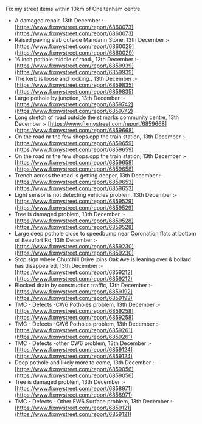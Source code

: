 Fix my street items within 10km of Cheltenham centre

<!-- fix_marker starts -->

- A damaged repair, 13th December :- [https://www.fixmystreet.com/report/6860073](https://www.fixmystreet.com/report/6860073)
- Raised paving slab outside Mandarin Stone, 13th December :- [https://www.fixmystreet.com/report/6860029](https://www.fixmystreet.com/report/6860029)
- 16 inch pothole middle of road., 13th December :- [https://www.fixmystreet.com/report/6859939](https://www.fixmystreet.com/report/6859939)
- The kerb is loose and rocking., 13th December :- [https://www.fixmystreet.com/report/6859835](https://www.fixmystreet.com/report/6859835)
- Large pothole by junction, 13th December :- [https://www.fixmystreet.com/report/6859742](https://www.fixmystreet.com/report/6859742)
- Long stretch of road outside the st marks community centre, 13th December :- [https://www.fixmystreet.com/report/6859668](https://www.fixmystreet.com/report/6859668)
- On the road nr the few shops.opp the train station, 13th December :- [https://www.fixmystreet.com/report/6859659](https://www.fixmystreet.com/report/6859659)
- On the road nr the few shops.opp the train station, 13th December :- [https://www.fixmystreet.com/report/6859658](https://www.fixmystreet.com/report/6859658)
- Trench across the road is getting deeper, 13th December :- [https://www.fixmystreet.com/report/6859653](https://www.fixmystreet.com/report/6859653)
- Light sensor is not detecting vehicles problem, 13th December :- [https://www.fixmystreet.com/report/6859529](https://www.fixmystreet.com/report/6859529)
- Tree is damaged problem, 13th December :- [https://www.fixmystreet.com/report/6859528](https://www.fixmystreet.com/report/6859528)
- Large deep pothole close to speedbump near Coronation flats at bottom of Beaufort Rd, 13th December :- [https://www.fixmystreet.com/report/6859230](https://www.fixmystreet.com/report/6859230)
- Stop sign where Churchill Drive joins Oak Ave is leaning over & bollard has disappeared, 13th December :- [https://www.fixmystreet.com/report/6859212](https://www.fixmystreet.com/report/6859212)
- Blocked drain by construction traffic, 13th December :- [https://www.fixmystreet.com/report/6859192](https://www.fixmystreet.com/report/6859192)
- TMC - Defects -CW6 Potholes  problem, 13th December :- [https://www.fixmystreet.com/report/6859258](https://www.fixmystreet.com/report/6859258)
- TMC - Defects -CW6 Potholes  problem, 13th December :- [https://www.fixmystreet.com/report/6859261](https://www.fixmystreet.com/report/6859261)
- TMC - Defects -other CW6 problem, 13th December :- [https://www.fixmystreet.com/report/6859124](https://www.fixmystreet.com/report/6859124)
- Deep pothole and likely more to come, 13th December :- [https://www.fixmystreet.com/report/6859056](https://www.fixmystreet.com/report/6859056)
- Tree is damaged problem, 13th December :- [https://www.fixmystreet.com/report/6858971](https://www.fixmystreet.com/report/6858971)
- TMC - Defects - Other FW6  Surface problem, 13th December :- [https://www.fixmystreet.com/report/6859121](https://www.fixmystreet.com/report/6859121)

<!-- fix_marker ends -->